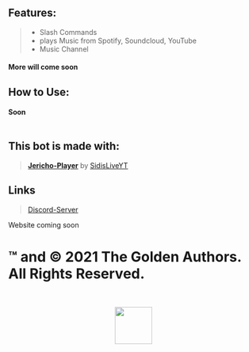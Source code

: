 ## Features:
> - Slash Commands
> - plays Music from Spotify, Soundcloud, YouTube
> - Music Channel
#### More will come soon

## How to Use:

#### Soon

```Shell

```

## This bot is made with:
> [**Jericho-Player**](https://github.com/SidisLiveYT/Jericho-Player) by [SidisLiveYT](https://github.com/SidisLiveYT)
> 

## Links
>[Discord-Server](https://discord.gg/PX28nyVgdP)

Website coming soon
# ™ and © 2021 The Golden Authors. All Rights Reserved.
<br />

<p align="center">
  <img style="width: 75px;" src="https://cds.spasten.studio/static/spasten_studio_black.svg">
</p>
